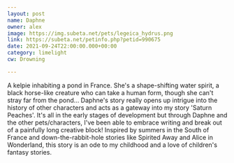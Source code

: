 ```yaml
---
layout: post
name: Daphne
owner: alex
image: https://img.subeta.net/pets/legeica_hydrus.png
link: https://subeta.net/petinfo.php?petid=990675
date: 2021-09-24T22:00:00.000+00:00
category: limelight
cw: Drowning

---
```

A kelpie inhabiting a pond in France. She's a shape-shifting water spirit, a black horse-like creature who can take a human form, though she can't stray far from the pond... Daphne's story really opens up intrigue into the history of other characters and acts as a gateway into my story 'Saturn Peaches'. It's all in the early stages of development but through Daphne and the other pets/characters, I've been able to embrace writing and break out of a painfully long creative block! Inspired by summers in the South of France and down-the-rabbit-hole stories like Spirited Away and Alice in Wonderland, this story is an ode to my childhood and a love of children's fantasy stories.